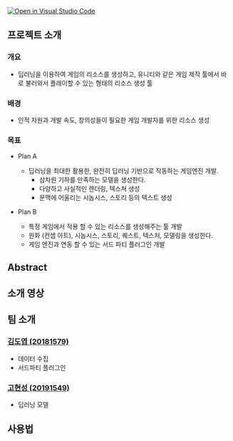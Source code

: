 [![Open in Visual Studio Code](https://classroom.github.com/assets/open-in-vscode-f059dc9a6f8d3a56e377f745f24479a46679e63a5d9fe6f495e02850cd0d8118.svg)](https://classroom.github.com/online_ide?assignment_repo_id=7224778&assignment_repo_type=AssignmentRepo)
## 프로젝트 소개
### 개요
- 딥러닝을 이용하여 게임의 리소스를 생성하고, 유니티와 같은 게임 제작 툴에서 바로 불러와서 플레이할 수 있는 형태의 리소스 생성 툴

### 배경
- 인적 자원과 개발 속도, 창의성들이 필요한 게임 개발자를 위한 리소스 생성

### 목표
- Plan A
  - 딥러닝을 최대한 활용한, 완전히 딥러닝 기반으로 작동하는 게임엔진 개발.
    - 삼차원 기하를 만족하는 모델을 생성한다.
    - 다양하고 사실적인 렌더링, 텍스쳐 생성
    - 문맥에 어울리는 시놉시스, 스토리 등의 텍스트 생성

- Plan B
  - 특정 게임에서 적용 할 수 있는 리소스를 생성해주는 툴 개발
  - 원화 (컨셉 아트), 시놉시스, 스토리, 퀘스트, 텍스처, 모델링을 생성한다.
  - 게임 엔진과 연동 할 수 있는 서드 파티 플러그인 개발

## Abstract

## 소개 영상

## 팀 소개

### [김도엽 (20181579)](https://github.com/DYGames)
- 데이터 수집
- 서드파티 플러그인

### [고현성 (20191549)](https://github.com/cokwa)
- 딥러닝 모델

## 사용법
